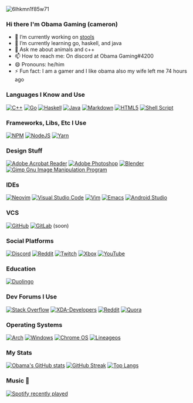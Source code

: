 
<!--
**Obama-Gaming-Real/Obama-Gaming-Real** is a ✨ _special_ ✨ repository because its `README.md` (this file) appears on your GitHub profile.

Here are some ideas to get you started:

- 🔭 I’m currently working on ...
- 🌱 I’m currently learning ...
- 👯 I’m looking to collaborate on ...
- 🤔 I’m looking for help with ...
- 💬 Ask me about ...
- 📫 How to reach me: ...
- 😄 Pronouns: ...
- ⚡ Fun fact: ...
-->
![6lhkmn1f85w71](https://user-images.githubusercontent.com/68093909/142723846-4c41871c-3340-4893-8e03-621d3fa2c81d.jpg)
### Hi there I'm Obama Gaming (cameron)

- 🔭 I’m currently working on [stools](https://github.com/Obama-Gaming-Real/stools)
- 🌱 I’m currently learning go, haskell, and java
- 💬 Ask me about animals and c++
- 📫 How to reach me: On discord at Obama Gaming#4200
- 😄 Pronouns: he/him
- ⚡ Fun fact: I am a gamer and I like obama also my wife left me 74 hours ago

### Languages I Know and Use
[![C++](https://img.shields.io/badge/c++-%2300599C.svg?style=for-the-badge&logo=c%2B%2B&logoColor=white)](http://www.cplusplus.org/) [![Go](https://img.shields.io/badge/go-%2300ADD8.svg?style=for-the-badge&logo=go&logoColor=white)](https://golang.org) [![Haskell](https://img.shields.io/badge/Haskell-5e5086?style=for-the-badge&logo=haskell&logoColor=white)](https://www.haskell.org/) [![Java](https://img.shields.io/badge/java-%23ED8B00.svg?style=for-the-badge&logo=java&logoColor=white)](https://www.java.com/en/) [![Markdown](https://img.shields.io/badge/markdown-%23000000.svg?style=for-the-badge&logo=markdown&logoColor=white)](https://www.markdownguide.org/) [![HTML5](https://img.shields.io/badge/html5-%23E34F26.svg?style=for-the-badge&logo=html5&logoColor=white)](https://www.w3schools.com/html/default.asp) [![Shell Script](https://img.shields.io/badge/shell_script-%23121011.svg?style=for-the-badge&logo=gnu-bash&logoColor=white)](https://www.gnu.org/software/bash/) 

### Frameworks, Libs, Etc I Use
[![NPM](https://img.shields.io/badge/NPM-%23000000.svg?style=for-the-badge&logo=npm&logoColor=white)](https://www.npmjs.com/) [![NodeJS](https://img.shields.io/badge/node.js-6DA55F?style=for-the-badge&logo=node.js&logoColor=white)](https://nodejs.org/en/) [![Yarn](https://img.shields.io/badge/yarn-%232C8EBB.svg?style=for-the-badge&logo=yarn&logoColor=white)](https://yarnpkg.com/)

### Design Stuff
[![Adobe Acrobat Reader](https://img.shields.io/badge/Adobe%20Acrobat%20Reader-EC1C24.svg?style=for-the-badge&logo=Adobe%20Acrobat%20Reader&logoColor=white)](https://www.adobe.com/acrobat/pdf-reader.html) [![Adobe Photoshop](https://img.shields.io/badge/adobephotoshop-%2331A8FF.svg?style=for-the-badge&logo=adobephotoshop&logoColor=white)](https://www.adobe.com/products/photoshop.html) [![Blender](https://img.shields.io/badge/blender-%23F5792A.svg?style=for-the-badge&logo=blender&logoColor=white)](https://blender.org) [![Gimp Gnu Image Manipulation Program](https://img.shields.io/badge/Gimp-657D8B?style=for-the-badge&logo=gimp&logoColor=FFFFFF)](https://www.gimp.org/)

### IDEs
[![Neovim](https://img.shields.io/badge/NeoVim-%2357A143.svg?&style=for-the-badge&logo=neovim&logoColor=white)](https://neovim.org) [![Visual Studio Code](https://img.shields.io/badge/Visual%20Studio%20Code-0078d7.svg?style=for-the-badge&logo=visual-studio-code&logoColor=white)](https://code.visualstudio.com/) [![Vim](https://img.shields.io/badge/VIM-%2311AB00.svg?style=for-the-badge&logo=vim&logoColor=white)](https://www.vim.org/) [![Emacs](https://img.shields.io/badge/Emacs-%237F5AB6.svg?&style=for-the-badge&logo=gnu-emacs&logoColor=white)](https://www.gnu.org/software/emacs/) [![Android Studio](https://img.shields.io/badge/Android%20Studio-3DDC84.svg?style=for-the-badge&logo=android-studio&logoColor=white)](https://developer.android.com/studio)

### VCS
[![GitHub](https://img.shields.io/badge/github-%23121011.svg?style=for-the-badge&logo=github&logoColor=white)](https://github.com/Obama-Gaming-Real) [![GitLab](https://img.shields.io/badge/gitlab-%23181717.svg?style=for-the-badge&logo=gitlab&logoColor=white)](https://gitlab.com) (soon)

### Social Platforms
[![Discord](https://img.shields.io/badge/Sewer-%237289DA.svg?style=for-the-badge&logo=discord&logoColor=white)](https://discord.gg/jcHuVpeFc8) [![Reddit](https://img.shields.io/badge/u/effective_techer-FF4500?style=for-the-badge&logo=reddit&logoColor=white)](https://reddit.com/u/effective_techer) [![Twitch](https://img.shields.io/badge/therealobamagaming-%239146FF.svg?style=for-the-badge&logo=Twitch&logoColor=white)](https://twitch.tv/therealobamagaming) [![Xbox](https://img.shields.io/badge/Obama%20Gaming650-%23107C10.svg?style=for-the-badge&logo=Xbox&logoColor=white)](https://www.xbox.com/en-US/live) [![YouTube](https://img.shields.io/badge/Obama%20Gaming-%23FF0000.svg?style=for-the-badge&logo=YouTube&logoColor=white)](https://www.youtube.com/channel/UCd9z40QHXrIuk_SZYhHa0jg)

### Education
[![Duolingo](https://img.shields.io/badge/Duolingo-%234DC730.svg?style=for-the-badge&logo=Duolingo&logoColor=white)](https://www.duolingo.com/)

### Dev Forums I Use
[![Stack Overflow](https://img.shields.io/badge/-Stackoverflow-FE7A16?style=for-the-badge&logo=stack-overflow&logoColor=white)](https://stackoverflow.com/) [![XDA-Developers](https://img.shields.io/badge/XDA--Developers-%23AC6E2F.svg?style=for-the-badge&logo=XDA-Developers&logoColor=white)](https://xda-developers.com/) [![Reddit](https://img.shields.io/badge/Reddit-%23FF4500.svg?style=for-the-badge&logo=Reddit&logoColor=white)](https://reddit.com) [![Quora](https://img.shields.io/badge/Quora-%23B92B27.svg?style=for-the-badge&logo=Quora&logoColor=white)](https://www.quora.com)

### Operating Systems
[![Arch](https://img.shields.io/badge/Arch%20Linux-1793D1?logo=arch-linux&logoColor=fff&style=for-the-badge)](https://archlinux.org) [![Windows](https://img.shields.io/badge/Windows-0078D6?style=for-the-badge&logo=windows&logoColor=white)](https://www.microsoft.com/en-us/windows) [![Chrome OS](https://img.shields.io/badge/chrome%20os-3d89fc?style=for-the-badge&logo=google%20chrome&logoColor=white)](https://www.google.com/chromebook/chrome-os/) [![Lineageos](https://img.shields.io/badge/lineageos-167C80?style=for-the-badge&logo=lineageos&logoColor=white)](https://lineageos.org/)

### My Stats
[![Obama's GitHub stats](https://github-readme-stats.vercel.app/api?username=Obama-Gaming-Real&theme=dracula&show_icons=true&)](https://github.com/anuraghazra/github-readme-stats) [![GitHub Streak](https://github-readme-streak-stats.herokuapp.com/?user=Obama-Gaming-Real&theme=dracula)](https://git.io/streak-stats)
[![Top Langs](https://github-readme-stats.vercel.app/api/top-langs/?username=Obama-Gaming-Real&theme=dracula&layout=compact)](https://github.com/anuraghazra/github-readme-stats)

### Music 🎵
[![Spotify recently played](https://spotify-recently-played-readme.vercel.app/api?user=xor4h53o9utcfmzcegy57a8gd)](https://open.spotify.com/user/xor4h53o9utcfmzcegy57a8gd)
